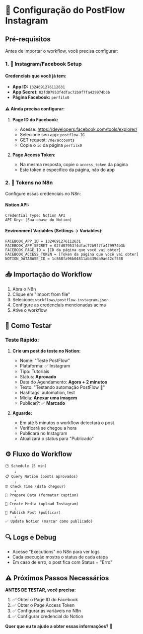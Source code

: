 # 🔧 Configuração do PostFlow Instagram

## Pré-requisitos

Antes de importar o workflow, você precisa configurar:

### 1. 📱 Instagram/Facebook Setup

#### Credenciais que você já tem:
- **App ID:** `1324691276112631`
- **App Secret:** `02fd07953f4dfac72b9f7fa429974b3b`
- **Página Facebook:** `perfilx0`

#### ⚠️ Ainda precisa configurar:

1. **Page ID do Facebook:**
   - Acesse: https://developers.facebook.com/tools/explorer/
   - Selecione seu app: `postflow-IG`
   - GET request: `/me/accounts`
   - Copie o `id` da página `perfilx0`

2. **Page Access Token:**
   - Na mesma resposta, copie o `access_token` da página
   - Este token é específico da página, não do app

### 2. 🔑 Tokens no N8n

Configure essas credenciais no N8n:

#### Notion API:
```
Credential Type: Notion API
API Key: [Sua chave do Notion]
```

#### Environment Variables (Settings → Variables):
```
FACEBOOK_APP_ID = 1324691276112631
FACEBOOK_APP_SECRET = 02fd07953f4dfac72b9f7fa429974b3b  
FACEBOOK_PAGE_ID = [ID da página que você vai obter]
FACEBOOK_ACCESS_TOKEN = [Token da página que você vai obter]
NOTION_DATABASE_ID = 1c868fa96b04811ab439da9ae42cf538
```

## 📥 Importação do Workflow

1. Abra o N8n
2. Clique em "Import from file"
3. Selecione: `workflows/postflow-instagram.json`
4. Configure as credenciais mencionadas acima
5. Ative o workflow

## 🧪 Como Testar

### Teste Rápido:
1. **Crie um post de teste no Notion:**
   - Nome: "Teste PostFlow"
   - Plataforma: ✅ Instagram
   - Tipo: Tutoriais
   - Status: **Aprovado**
   - Data do Agendamento: **Agora + 2 minutos**
   - Texto: "Testando automação PostFlow 🚀"
   - Hashtags: automation, test
   - Mídia: **Anexar uma imagem**
   - Publicar?: ✅ **Marcado**

2. **Aguarde:**
   - Em até 5 minutos o workflow detectará o post
   - Verificará se chegou a hora
   - Publicará no Instagram
   - Atualizará o status para "Publicado"

## ⚙️ Fluxo do Workflow

```
🕐 Schedule (5 min) 
    ↓
📋 Query Notion (posts aprovados)
    ↓  
⏰ Check Time (data chegou?)
    ↓
📝 Prepare Data (formatar caption)
    ↓
📸 Create Media (upload Instagram)
    ↓
🚀 Publish Post (publicar)
    ↓
✅ Update Notion (marcar como publicado)
```

## 🔍 Logs e Debug

- Acesse "Executions" no N8n para ver logs
- Cada execução mostra o status de cada etapa
- Em caso de erro, o post fica com Status = "Erro"

## ⚠️ Próximos Passos Necessários

**ANTES DE TESTAR, você precisa:**

1. ✅ Obter o Page ID do Facebook
2. ✅ Obter o Page Access Token  
3. ✅ Configurar as variáveis no N8n
4. ✅ Configurar credencial do Notion

**Quer que eu te ajude a obter essas informações?** 🚀
